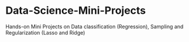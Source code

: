 # Data-Science-Mini-Projects
Hands-on Mini Projects on Data classification (Regression), Sampling and Regularization (Lasso and Ridge)
